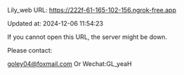 Lily_web URL: https://222f-61-165-102-156.ngrok-free.app

Updated at: 2024-12-06 11:54:23

If you cannot open this URL, the server might be down.

Please contact: 

goley04@foxmail.com Or Wechat:GL_yeaH